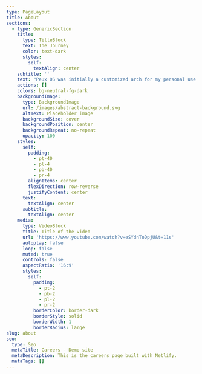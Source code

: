 ```yaml
---
type: PageLayout
title: About
sections:
  - type: GenericSection
    title:
      type: TitleBlock
      text: The Journey
      color: text-dark
      styles:
        self:
          textAlign: center
    subtitle: ''
    text: "Peux OS was initially a customized arch for my personal use. It was never really an idea to convert it into a distro. COVID-19 boredom made it possible. Bitter truth is that you'll find many arch-based distros out there. \n\nThen why Peux OS? Well, its a proof that community-driven ideas and already existing tools can make the experience so much better. Further tweaks can make it more than better.\n\n\nNow, honestly speaking, it's just a hobby.\_The project began in year 2020 with test releases and the first stable ISO was released in Feb 2021. It's been a bit more than 4 years now, out of which this project stayed dormant for 2 years due to my personal issues. \n\nPeux OS received a lot of positive reviews and some not so good ones. I only wanted to share my way of customizing the \"LINUX\" environment with the World, not in a competitive manner but as a guide to beginners and intermediate Linux users. Peux OS is not really a distro, it is more of a highly customized spin-off of Arch Linux, bundled with some very useful tools. \n\nIt made the headlines with its 4 Desktop Environments, XFCE being the most unique of all, that was followed up with 9 Tiling Window Managers. That being said, on its wake after 2 years the plans have changed, Peux OS will only ship XFCE. \n\nI hope to continue this journey and keep sharing my experience with you good people out there."
    actions: []
    colors: bg-neutral-fg-dark
    backgroundImage:
      type: BackgroundImage
      url: /images/abstract-background.svg
      altText: Placeholder image
      backgroundSize: cover
      backgroundPosition: center
      backgroundRepeat: no-repeat
      opacity: 100
    styles:
      self:
        padding:
          - pt-40
          - pl-4
          - pb-40
          - pr-4
        alignItems: center
        flexDirection: row-reverse
        justifyContent: center
      text:
        textAlign: center
      subtitle:
        textAlign: center
    media:
      type: VideoBlock
      title: Title of the video
      url: 'https://www.youtube.com/watch?v=eSYdnToDpjU&t=11s'
      autoplay: false
      loop: false
      muted: true
      controls: false
      aspectRatio: '16:9'
      styles:
        self:
          padding:
            - pt-2
            - pb-2
            - pl-2
            - pr-2
          borderColor: border-dark
          borderStyle: solid
          borderWidth: 1
          borderRadius: large
slug: about
seo:
  type: Seo
  metaTitle: Careers - Demo site
  metaDescription: This is the careers page built with Netlify.
  metaTags: []
---
```

